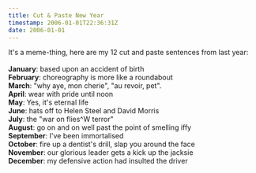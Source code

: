 ```yaml
---
title: Cut & Paste New Year
timestamp: 2006-01-01T22:36:31Z
date: 2006-01-01
---
```


<p>
It's a meme-thing, here are my 12 cut and paste sentences from last year:
<br />
<br /><b>January</b>: based upon an accident of birth
<br /><b>February</b>: choreography is more like a roundabout
<br /><b>March</b>: "why aye, mon cherie", "au revoir, pet".
<br /><b>April</b>: wear with pride until noon
<br /><b>May</b>: Yes, it's eternal life
<br /><b>June</b>: hats off to Helen Steel and David Morris 
<br /><b>July</b>: the "war on flies^W terror"
<br /><b>August</b>: go on and on well past the point of smelling iffy
<br /><b>September</b>: I've been immortalised
<br /><b>October</b>: fire up a dentist's drill, slap you around the face
<br /><b>November</b>: our glorious leader gets a kick up the jacksie 
<br /><b>December</b>: my defensive action had insulted the driver
</p>
